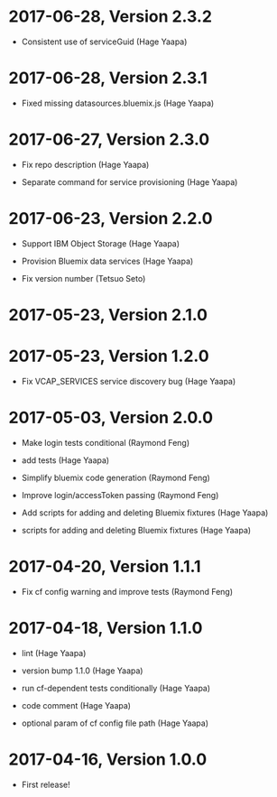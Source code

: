 2017-06-28, Version 2.3.2
=========================

 * Consistent use of serviceGuid (Hage Yaapa)


2017-06-28, Version 2.3.1
=========================

 * Fixed missing datasources.bluemix.js (Hage Yaapa)


2017-06-27, Version 2.3.0
=========================

 * Fix repo description (Hage Yaapa)

 * Separate command for service provisioning (Hage Yaapa)


2017-06-23, Version 2.2.0
=========================

 * Support IBM Object Storage (Hage Yaapa)

 * Provision Bluemix data services (Hage Yaapa)

 * Fix version number (Tetsuo Seto)


2017-05-23, Version 2.1.0
=========================



2017-05-23, Version 1.2.0
=========================

 * Fix VCAP_SERVICES service discovery bug (Hage Yaapa)


2017-05-03, Version 2.0.0
=========================

 * Make login tests conditional (Raymond Feng)

 * add tests (Hage Yaapa)

 * Simplify bluemix code generation (Raymond Feng)

 * Improve login/accessToken passing (Raymond Feng)

 * Add scripts for adding and deleting Bluemix fixtures (Hage Yaapa)

 * scripts for adding and deleting Bluemix fixtures (Hage Yaapa)


2017-04-20, Version 1.1.1
=========================

 * Fix cf config warning and improve tests (Raymond Feng)


2017-04-18, Version 1.1.0
=========================

 * lint (Hage Yaapa)

 * version bump 1.1.0 (Hage Yaapa)

 * run cf-dependent tests conditionally (Hage Yaapa)

 * code comment (Hage Yaapa)

 * optional param of cf config file path (Hage Yaapa)


2017-04-16, Version 1.0.0
=========================

 * First release!
